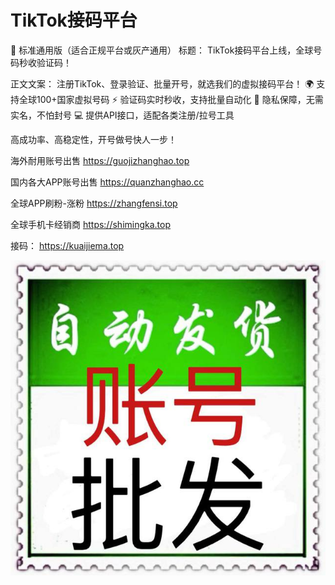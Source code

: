 # TikTok接码平台

🧨 标准通用版（适合正规平台或灰产通用）
标题：
TikTok接码平台上线，全球号码秒收验证码！

正文文案：
注册TikTok、登录验证、批量开号，就选我们的虚拟接码平台！
🌍 支持全球100+国家虚拟号码
⚡ 验证码实时秒收，支持批量自动化
🔐 隐私保障，无需实名，不怕封号
💻 提供API接口，适配各类注册/拉号工具

高成功率、高稳定性，开号做号快人一步！

海外耐用账号出售
https://guojizhanghao.top 

国内各大APP账号出售
https://quanzhanghao.cc     

全球APP刷粉-涨粉 
https://zhangfensi.top 

全球手机卡经销商
https://shimingka.top 

接码：
https://kuaijiema.top

<img src="pic/bbb.png" alt="TikTok接码平台" border="0">